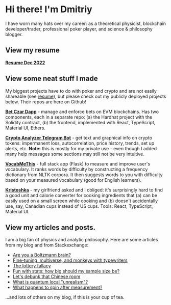 # Hi there! I'm Dmitriy 

I have worn many hats over my career: as a theoretical physicist, blockchain developer/trader, professional poker player, and science & philosophy blogger. 

## View my resume

**[Resume Dec 2022][resume]**

## View some neat stuff I made 

My biggest projects have to do with poker and crypto and are not easily shareable (see [resume][resume]), but please check out my publicly deployed projects below. Their repos are here on Github!

**[Bet Czar Dapp](https://reasonmethis.github.io/bet-czar-frontend)** - manage and enforce bets on EVM blockchains. Has two components, each in a separate repo: (a) the Hardhat project with the Solidity contract, (b) the frontend, implemented with React, TypeScript, Material UI, Ethers.

**[Crypto Analyzer Telegram Bot](https://t.me/bobthebonobobot)** - get text and graphical info on crypto tokens: impermanent loss, autocorrelation, price history, trends, set up alerts, etc. **Note:** this is mostly for my private use - even though I added many help messages some sections may still not be very intuitive.

**[VocabMeThis](https://www.reasonmethis.com/2021/05/vocabmethis-measure-and-improve-your.html)** - full stack app (Flask) to measure and improve user's vocabulary. It ranks words by difficulty by constructing a frequency dictionary from NLTK corpora. It then suggests words to you with difficulty based on your measured vocabulary (good for English learners).

**[Kristoshka](https://reasonmethis.github.io/kristoshka)** - my girlfriend asked and I obliged: it's surprisingly hard to find a good unit and calorie converter for cooking ingredients that (a) can be easily used on a small screen while cooking and (b) doesn't accidentally use, say, Canadian cups instead of US cups. Tools: React, TypeScript, Material UI.

## View my articles and posts.

I am a big fan of physics and analytic philosophy. Here are some articles from my blog and from Stackexchange:

* [Are you a Boltzmann brain?](https://www.reasonmethis.com/2021/02/are-you-boltzmann-brain.html)
* [Fine-tuning, multiverse, and monkeys with typewriters](https://www.reasonmethis.com/2021/01/fine-tuning-multiverse-and-monkeys.html)
* [The lottery fallacy](https://www.reasonmethis.com/2021/03/the-lottery-fallacy.html)
* [Fun with stats: how big should my sample size be?](https://www.reasonmethis.com/2022/10/fun-with-stats-how-big-should-my-sample.html)
* [Let's debunk that Chinese room](https://www.reasonmethis.com/2021/07/lets-try-to-debunk-that-chinese-room.html)
* [What is quantum local "unrealism"?](https://physics.stackexchange.com/a/600229/280578)
* [What happens to spin after measurement?](https://physics.stackexchange.com/questions/597862/what-happens-to-spin-after-measurement-does-it-evolve-and-randomise-like-positi/597872#597872)

...and lots of others on my blog, if this is your cup of tea.

[resume]: https://github.com/reasonmethis/Resume/raw/main/Dmitriy%20Vasilyuk%20Resume%20Dec%202022.pdf